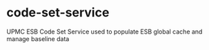 # code-set-service
UPMC ESB Code Set Service used to populate ESB global cache and manage baseline data

